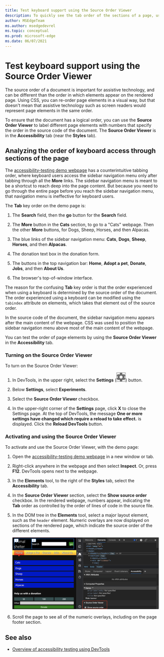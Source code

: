 ```yaml
---
title: Test keyboard support using the Source Order Viewer
description: To quickly see the tab order of the sections of a page, use the Source Order Viewer in the Accessibility tool, to the right of the Styles tab.
author: MSEdgeTeam
ms.author: msedgedevrel
ms.topic: conceptual
ms.prod: microsoft-edge
ms.date: 06/07/2021
---
```

# Test keyboard support using the Source Order Viewer

The source order of a document is important for assistive technology, and can be different than the order in which elements appear on the rendered page.  Using CSS, you can re-order page elements in a visual way, but that doesn't mean that assistive technology such as screen readers would represent page elements in the same order.

To ensure that the document has a logical order, you can use the **Source Order Viewer** to label different page elements with numbers that specify the order in the source code of the document.  The **Source Order Viewer** is in the **Accessibility** tab (near the **Styles** tab).


<!-- ====================================================================== -->
## Analyzing the order of keyboard access through sections of the page

The [accessibility-testing demo webpage](https://microsoftedge.github.io/Demos/devtools-a11y-testing/) has a counterintuitive tabbing order, where keyboard users access the sidebar navigation menu only after tabbing through all the **More** links.  The sidebar navigation menu is meant to be a shortcut to reach deep into the page content.  But because you need to go through the entire page before you reach the sidebar navigation menu, that navigation menu is ineffective for keyboard users.

The **Tab** key order on the demo page is:

1. The **Search** field, then the **go** button for the **Search** field.

1. The **More** button in the **Cats** section, to go to a "Cats" webpage.  Then the other **More** buttons, for Dogs, Sheep, Horses, and then Alpacas.

1. The blue links of the sidebar navigation menu: **Cats**, **Dogs**, **Sheep**, **Horses**, and then **Alpacas**.

1. The donation text box in the donation form.

1. The buttons in the top navigation bar: **Home**, **Adopt a pet**, **Donate**, **Jobs**, and then **About Us**.

1. The browser's top-of-window interface.

The reason for the confusing **Tab** key order is that the order experienced when using a keyboard is determined by the source order of the document.  The order experienced using a keyboard can be modified using the `tabindex` attribute on elements, which takes that element out of the source order.

In the source code of the document, the sidebar navigation menu appears after the main content of the webpage.  CSS was used to position the sidebar navigation menu above most of the main content of the webpage.

You can test the order of page elements by using the **Source Order Viewer** in the **Accessibility** tab.


### Turning on the Source Order Viewer

To turn on the Source Order Viewer:

1. In DevTools, in the upper right, select the **Settings** (![Settings button](../media/settings-button-icon.png)) button.

1. Below **Settings**, select **Experiments**.

1. Select the **Source Order Viewer** checkbox.

1. In the upper-right corner of the **Settings** page, click **X** to close the Settings page.  At the top of DevTools, the message **One or more settings have changed which require a reload to take effect.** is displayed.  Click the **Reload DevTools** button.


### Activating and using the Source Order Viewer

To activate and use the Source Order Viewer, with the demo page:

1. Open the [accessibility-testing demo webpage](https://microsoftedge.github.io/Demos/devtools-a11y-testing/) in a new window or tab.

1. Right-click anywhere in the webpage and then select **Inspect**.  Or, press **F12**.  DevTools opens next to the webpage.

1. In the **Elements** tool, to the right of the **Styles** tab, select the **Accessibility** tab.

1. In the **Source Order Viewer** section, select the **Show source order** checkbox.  In the rendered webpage, numbers appear, indicating the **Tab** order as controlled by the order of lines of code in the source file.

1. In the DOM tree in the **Elements** tool, select a major layout element, such as the `header` element.  Numeric overlays are now displayed on sections of the rendered page, which indicate the source order of the different elements.

   ![Activating the Source Order Viewer shows the order of the elements in the source as overlays on the page](../media/a11y-testing-source-order-viewer.png)

1. Scroll the page to see all of the numeric overlays, including on the page footer section.


<!-- ====================================================================== -->
## See also

*  [Overview of accessibility testing using DevTools](accessibility-testing-in-devtools.md)
